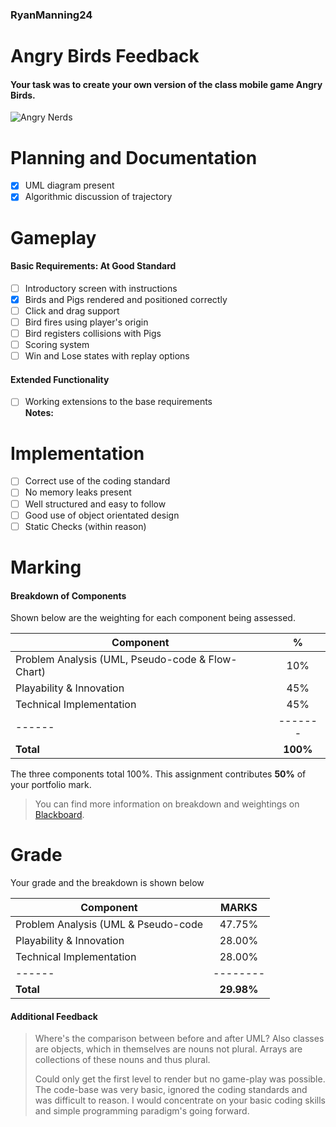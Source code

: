 ### RyanManning24

# Angry Birds Feedback
#### Your task was to create your own version of the class mobile game Angry Birds. 

![Angry Nerds](https://s11217.pcdn.co/wp-content/uploads/2011/04/angrynerds.jpg)

# Planning and Documentation
- [x] UML diagram present
- [x] Algorithmic discussion of trajectory 

# Gameplay 

#### Basic Requirements: At Good Standard
- [ ] Introductory screen with instructions
- [x] Birds and Pigs rendered and positioned correctly
- [ ] Click and drag support
- [ ] Bird fires using player's origin
- [ ] Bird registers collisions with Pigs
- [ ] Scoring system
- [ ] Win and Lose states with replay options

#### Extended Functionality
- [ ] Working extensions to the base requirements  
**Notes:**

# Implementation
- [ ] Correct use of the coding standard
- [ ] No memory leaks present
- [ ] Well structured and easy to follow
- [ ] Good use of object orientated design
- [ ] Static Checks (within reason)

# Marking

#### Breakdown of Components
Shown below are the weighting for each component being assessed. 

| Component                                        | %       |
| -------------------------------------------------|:-------:|
| Problem Analysis (UML, Pseudo-code & Flow-Chart) |   10%   |
| Playability & Innovation                         |   45%   |
| Technical Implementation                         |   45%   |
| ------                                           | ------- |
| **Total**                                        |**100%** | 

The three components total 100%. 
This assignment contributes **50%** of your portfolio mark. 

> You can find more information on breakdown and weightings on [Blackboard]. 


# Grade
Your grade and the breakdown is shown below

| Component                                        | MARKS    |
| -------------------------------------------------|:--------:|
| Problem Analysis (UML & Pseudo-code              | 47.75%   |
| Playability & Innovation                         | 28.00%   |
| Technical Implementation                         | 28.00%   |
| ------                                           | -------- |
| **Total**                                        |**29.98%**|


#### Additional Feedback
> Where's the comparison between before and after UML? Also classes are objects, which in themselves are nouns not plural. Arrays are collections of these nouns and thus plural. 
>
> Could only get the first level to render but no game-play was possible. The code-base was very basic, ignored the coding standards and was difficult to reason. I would concentrate on your basic coding skills and simple programming paradigm's going forward.

[Blackboard]: <https://blackboard.uwe.ac.uk>